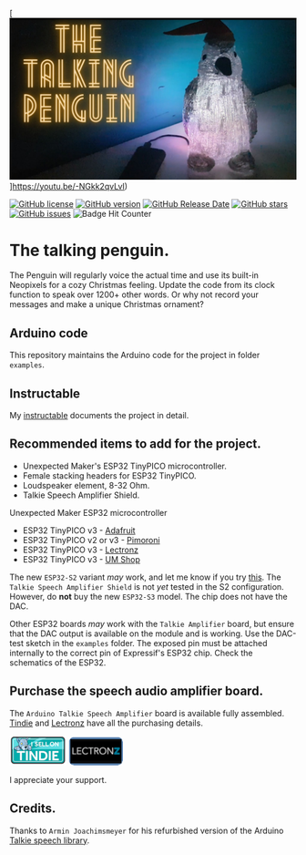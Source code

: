 [![The Talking Penguin](./images/penguin.jpg)]https://youtu.be/-NGkk2qvLvI)

[![GitHub license](https://img.shields.io/github/license/berrak/TheTalkingPenguin.svg?logo=gnu&logoColor=ffffff)](https://github.com/berrak/TheTalkingPenguin/blob/master/LICENSE)
[![GitHub version](https://img.shields.io/github/release/berrak/TheTalkingPenguin.svg?logo=github&logoColor=ffffff)](https://github.com/berrak/TheTalkingPenguin/releases/latest)
[![GitHub Release Date](https://img.shields.io/github/release-date/berrak/TheTalkingPenguin.svg?logo=github&logoColor=ffffff)](https://github.com/berrak/TheTalkingPenguin/releases/latest)
[![GitHub stars](https://img.shields.io/github/stars/berrak/TheTalkingPenguin.svg?logo=github&logoColor=ffffff)](https://github.com/berrak/TheTalkingPenguin/stargazers)
[![GitHub issues](https://img.shields.io/github/issues/berrak/TheTalkingPenguin.svg?logo=github&logoColor=ffffff)](https://github.com/berrak/TheTalkingPenguin/issues)
![Badge Hit Counter](https://visitor-badge.laobi.icu/badge?page_id=berrak_TheTalkingPenguin)

# The talking penguin.

The Penguin will regularly voice the actual time and use its built-in Neopixels for a cozy Christmas feeling. Update the code from its clock function to speak over 1200+ other words. Or why not record your messages and make a unique Christmas ornament?

## Arduino code

This repository maintains the Arduino code for the project in folder `examples`.

## Instructable

My [instructable](https://www.instructables.com/member/debinix/instructables/) documents the project in detail.

## Recommended items to add for the project.

- Unexpected Maker's ESP32 TinyPICO microcontroller.
- Female stacking headers for ESP32 TinyPICO.
- Loudspeaker element, 8-32 Ohm.
- Talkie Speech Amplifier Shield.

Unexpected Maker ESP32 microcontroller

- ESP32 TinyPICO v3 - [Adafruit](https://www.adafruit.com/product/5028)
- ESP32 TinyPICO v2 or v3 - [Pimoroni](https://shop.pimoroni.com/search?q=tinyPICO)
- ESP32 TinyPICO v3 - [Lectronz](https://lectronz.com/products/tinypico-v3)
- ESP32 TinyPICO v3 - [UM Shop](https://unexpectedmaker.com/shop/tinypico-usbc)

The new `ESP32-S2` variant *may* work, and let me know if you try [this](https://www.adafruit.com/product/5029). The `Talkie Speech Amplifier Shield` is not *yet* tested in the S2 configuration. However, do **not** buy the new `ESP32-S3` model. The chip does not have the DAC.

Other ESP32 boards *may* work with the `Talkie Amplifier` board, but ensure that the DAC output is available on the module and is working. Use the DAC-test sketch in the `examples` folder. The exposed pin must be attached internally to the correct pin of Expressif's ESP32 chip. Check the schematics of the ESP32.

## Purchase the speech audio amplifier board.

The `Arduino Talkie Speech Amplifier` board is available fully assembled. [Tindie](https://www.tindie.com/products/28296/) and [Lectronz](https://lectronz.com/products/arduino-talkie-speech-amplifier-shield-for-esp32) have all the purchasing details.

[![Tindie](./images/tindie-small.png)](https://www.tindie.com/products/28296/) [![Lectronz](./images/github-lectronz.png)](https://lectronz.com/products/arduino-talkie-speech-amplifier-shield-for-esp32)


I appreciate your support.

## Credits.

Thanks to `Armin Joachimsmeyer` for his refurbished version of the Arduino [Talkie speech library](https://github.com/ArminJo/Talkie).

